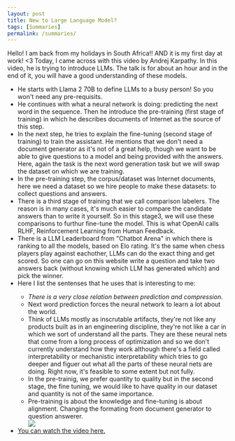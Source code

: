 ```yaml
---
layout: post
title: New to Large Language Model?
tags: [Summaries]
permalink: /summaries/
---
```


<p>Hello! 
I am back from my holidays in South Africa!! AND it is my first day at work! <3
Today, I came across with this video by Andrej Karpathy. In this video, he is trying to introduce LLMs. The talk is for about an hour and in the end of it, you will have a good understanding of these models. <p>
<ul>
  <li>He starts with Llama 2 70B to define LLMs to a busy person! So you won't need any pre-requisits.</li>
  <li>He continues with what a neural network is doing: predicting the next word in the sequence. Then he introduce the pre-training (first stage of training) in which he describes documents of Internet as the source of this step. </li>
  <li>In the next step, he tries to explain the fine-tuning (second stage of training) to train the assistant. He mentions that we don't need a document generator as it's not of a great help, though we want to be able to give questions to a model and being provided with the answers. Here, again the task is the next word generation task but we will swap the dataset on which we are training. </li>
  <li>In the pre-training step, the corpus/dataset was Internet documents, here we need a dataset so we hire people to make these datasets: to collect questions and answers.</li>
  <li>There is a third stage of training that we call comparison labelers. The reason is in many cases, it's much easier to compare the candidate answers than to write it yourself. So in this stage3, we will use these comparisons to furthur fine-tune the model. This is what OpenAI calls RLHF, Reinforcement Learning from Human Feedback. </li>
  <li>There is a LLM Leaderboard from "Chatbot Arena" in which there is ranking to all the models, based on Elo rating. It's the same when chess players play against eachother, LLMs can do the exact thing and get scored. So one can go on this website write a question and take two answers back (without knowing which LLM has generated which) and pick the winner.</li>

  
  <li>Here I list the sentenses that he uses that is interesting to me:</li>
    <ul>
      <li><i>There is a very close relation between prediction and compression.</i></li>
      <li>Next word prediction forces the neural network to learn a lot about the world.</li>
      <li>Think of LLMs mostly as inscrutable artifacts, they're not like any products built as in an engineering discipline, they're not like a car in which we sort of understand all the parts. They are these neural nets that come from a long process of optimization and so we don't currently understand how they work although there's a field called interpretability or mechanistic interpretability which tries to go deeper and figuer out what all the parts of these neural nets are doing. Right now, it's feasible to some extent but not fully.</li>
      <li>In the pre-trainig, we prefer quantity to quality but in the second stage, the fine tuning, we would like to have quality in our dataset and quantity is not of the same importance.</li>
      <li>Pre-training is about the knowledge and fine-tuning is about alignment. Changing the formating from document generator to question answerer.</li>
      <img src="../_img/andrej_k_1.jpg">
    </ul>

  <li><a href="https://www.youtube.com/watch?v=zjkBMFhNj_g">You can watch the video here.</a></li>
</ul>
</p>
